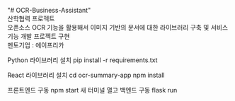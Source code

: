 "# OCR-Business-Assistant" <br/>
산학협력 프로젝트 <br/>
오픈소스 OCR 기능을 활용해서 이미지 기반의 문서에 대한 라이브러리 구축 및 서비스 기능 개발 프로젝트 구현<br/>
멘토기업 : 에이프리카<br/>

Python 라이브러리 설치
pip install -r requirements.txt

React 라이브러리 설치
cd ocr-summary-app
npm install

프론트엔드 구동 npm start
새 터미널 열고 백엔드 구동 flask run
